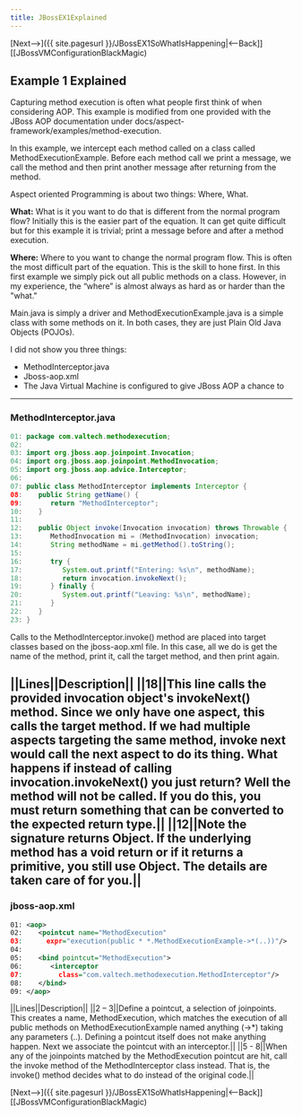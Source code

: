 ```yaml
---
title: JBossEX1Explained
---
```

[Next-->]({{ site.pagesurl }}/JBossEX1SoWhatIsHappening|<--Back]] [[JBossVMConfigurationBlackMagic)

## Example 1 Explained
Capturing method execution is often what people first think of when considering AOP. This example is modified from one provided with the JBoss AOP documentation under docs/aspect-framework/examples/method-execution.

In this example, we intercept each method called on a class called MethodExecutionExample. Before each method call we print a message, we call the method and then print another message after returning from the method.

Aspect oriented Programming is about two things: Where, What.

**What:** What is it you want to do that is different from the normal program flow? Initially this is the easier part of the equation. It can get quite difficult but for this example it is trivial; print a message before and after a method execution.

**Where:** Where to you want to change the normal program flow. This is often the most difficult part of the equation. This is the skill to hone first. In this first example we simply pick out all public methods on a class. However, in my experience, the “where” is almost always as hard as or harder than the "what."

Main.java is simply a driver and MethodExecutionExample.java is a simple class with some methods on it. In both cases, they are just Plain Old Java Objects (POJOs).

I did not show you three things:
* MethodInterceptor.java
* Jboss-aop.xml
* The Java Virtual Machine is configured to give JBoss AOP a chance to 

----
### MethodInterceptor.java
```java
01: package com.valtech.methodexecution; 
02: 
03: import org.jboss.aop.joinpoint.Invocation; 
04: import org.jboss.aop.joinpoint.MethodInvocation; 
05: import org.jboss.aop.advice.Interceptor; 
06: 
07: public class MethodInterceptor implements Interceptor { 
08:    public String getName() { 
09:       return "MethodInterceptor"; 
10:    } 
11: 
12:    public Object invoke(Invocation invocation) throws Throwable { 
13:       MethodInvocation mi = (MethodInvocation) invocation; 
14:       String methodName = mi.getMethod().toString(); 
15: 
16:       try { 
17:          System.out.printf("Entering: %s\n", methodName); 
18:          return invocation.invokeNext(); 
19:       } finally { 
20:          System.out.printf("Leaving: %s\n", methodName); 
21:       } 
22:    } 
23: } 
```
Calls to the MethodInterceptor.invoke() method are placed into target classes based on the jboss-aop.xml file. In this case, all we do is get the name of the method, print it, call the target method, and then print again.

||Lines||Description||
||18||This line calls the provided invocation object's invokeNext() method. Since we only have one aspect, this calls the target method. If we had multiple aspects targeting the same method, invoke next would call the next aspect to do its thing. What happens if instead of calling invocation.invokeNext() you just return? Well the method will not be called. If you do this, you must return something that can be converted to the expected return type.||
||12||Note the signature returns Object. If the underlying method has a void return or if it returns a primitive, you still use Object. The details are taken care of for you.||
----
### jboss-aop.xml
```xml
01: <aop> 
02:    <pointcut name="MethodExecution" 
03:      expr="execution(public * *.MethodExecutionExample->*(..))"/> 
04:     
05:    <bind pointcut="MethodExecution"> 
06:       <interceptor 
07:         class="com.valtech.methodexecution.MethodInterceptor"/> 
08:    </bind> 
09: </aop> 
```
||Lines||Description||
||2 – 3||Define a pointcut, a selection of joinpoints. This creates a name, MethodExecution, which matches the execution of all public methods on MethodExecutionExample named anything (->*) taking any parameters (..). Defining a pointcut itself does not make anything happen. Next we associate the pointcut with an interceptor.||
||5 - 8||When any of the joinpoints matched by the MethodExecution pointcut are hit, call the invoke method of the MethodInterceptor class instead. That is, the invoke() method decides what to do instead of the original code.||

[Next-->]({{ site.pagesurl }}/JBossEX1SoWhatIsHappening|<--Back]] [[JBossVMConfigurationBlackMagic)